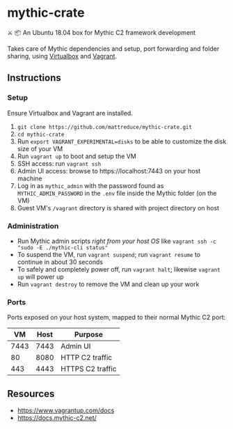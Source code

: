 # mythic-crate

:crossed_swords: :package: An Ubuntu 18.04 box for Mythic C2 framework
development

Takes care of Mythic dependencies and setup, port forwarding and folder
sharing, using [Virtualbox](https://www.virtualbox.org/) and
[Vagrant](https://www.vagrantup.com/).

## Instructions

### Setup

Ensure Virtualbox and Vagrant are installed.

1. `git clone https://github.com/mattreduce/mythic-crate.git`
2. `cd mythic-crate`
3. Run `export VAGRANT_EXPERIMENTAL=disks` to be able to customize the disk
   size of your VM
4. Run `vagrant up` to boot and setup the VM
5. SSH access: run `vagrant ssh`
6. Admin UI access: browse to https://localhost:7443 on your host machine
7. Log in as `mythic_admin` with the password found as `MYTHIC_ADMIN_PASSWORD`
   in the `.env` file inside the Mythic folder (on the VM)
8.  Guest VM's `/vagrant` directory is shared with project directory on host

### Administration

* Run Mythic admin scripts _right from your host OS_ like `vagrant ssh -c
  "sudo -E ./mythic-cli status"`
* To suspend the VM, run `vagrant suspend`; run `vagrant resume` to continue
  in about 30 seconds
* To safely and completely power off, run `vagrant halt`; likewise `vagrant
  up` will power up
* Run `vagrant destroy` to remove the VM and clean up your work

### Ports

Ports exposed on your host system, mapped to their normal Mythic C2 port:

| VM   | Host | Purpose              |
| ---- | ---- | -------------------- |
| 7443 | 7443 | Admin UI             |
| 80   | 8080 | HTTP C2 traffic      |
| 443  | 4443 | HTTPS C2 traffic     |

## Resources

* https://www.vagrantup.com/docs
* https://docs.mythic-c2.net/
